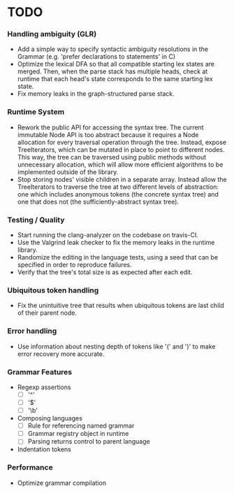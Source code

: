 TODO
====

### Handling ambiguity (GLR)
* Add a simple way to specify syntactic ambiguity resolutions in the Grammar (e.g. 'prefer declarations to statements' in C)
* Optimize the lexical DFA so that all compatible starting lex states are merged. Then, when the parse stack has multiple heads, check at runtime that each head's state corresponds to the same starting lex state.
* Fix memory leaks in the graph-structured parse stack.

### Runtime System
* Rework the public API for accessing the syntax tree. The current immutable Node API is too abstract because it requires a Node allocation for every traversal operation through the tree. Instead, expose TreeIterators, which can be mutated in place to point to different nodes. This way, the tree can be traversed using public methods without unnecessary allocation, which will allow more efficient algorithms to be implemented outside of the library.
* Stop storing nodes' visible children in a separate array. Instead allow the TreeIterators to traverse the tree at two different levels of abstraction: one which includes anonymous tokens (the concrete syntax tree) and one that does not (the sufficiently-abstract syntax tree).

### Testing / Quality
* Start running the clang-analyzer on the codebase on travis-CI.
* Use the Valgrind leak checker to fix the memory leaks in the runtime library.
* Randomize the editing in the language tests, using a seed that can be specified in order to reproduce failures.
* Verify that the tree's total size is as expected after each edit.

### Ubiquitous token handling
* Fix the unintuitive tree that results when ubiquitous tokens are last child of their parent node.

### Error handling
* Use information about nesting depth of tokens like '(' and ')' to make error recovery more accurate.

### Grammar Features
* Regexp assertions
  - [ ] '^'
  - [ ] '$'
  - [ ] '\b'
* Composing languages
  - [ ] Rule for referencing named grammar
  - [ ] Grammar registry object in runtime
  - [ ] Parsing returns control to parent language
* Indentation tokens

### Performance
* Optimize grammar compilation
